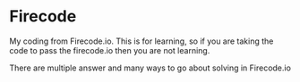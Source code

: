 # Firecode

My coding from Firecode.io.
This is for learning, so if you are taking the code to pass the firecode.io then 
you are not learning.

There are multiple answer and many ways to go about solving in Firecode.io
